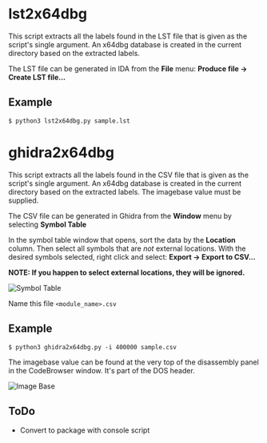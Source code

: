 # lst2x64dbg
This script extracts all the labels found in the LST file that is given as
the script's single argument. An x64dbg database is created in the current
directory based on the extracted labels.

The LST file can be generated in IDA from the **File** menu: **Produce file -> Create LST file...**

## Example

    $ python3 lst2x64dbg.py sample.lst

# ghidra2x64dbg
This script extracts all the labels found in the CSV file that is given as
the script's single argument. An x64dbg database is created in the current
directory based on the extracted labels. The imagebase value must be supplied.

The CSV file can be generated in Ghidra from the **Window** menu by selecting **Symbol Table**

In the symbol table window that opens, sort the data by the **Location** column. Then select all
symbols that are *not* external locations. With the desired symbols selected, right click and select:
**Export -> Export to CSV...**

**NOTE: If you happen to select external locations, they will be ignored.**

![Symbol Table](/images/symbol_table.png)

Name this file `<module_name>.csv`

## Example

    $ python3 ghidra2x64dbg.py -i 400000 sample.csv

The imagebase value can be found at the very top of the disassembly panel in the CodeBrowser window.
It's part of the DOS header.

![Image Base](/images/imagebase.png)

## ToDo
* Convert to package with console script
